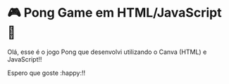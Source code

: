 # :video_game: Pong Game em HTML/JavaScript :ping_pong:

Olá, esse é o jogo Pong que desenvolvi utilizando o Canva (HTML) e JavaScript!!

Espero que goste :happy:!!
